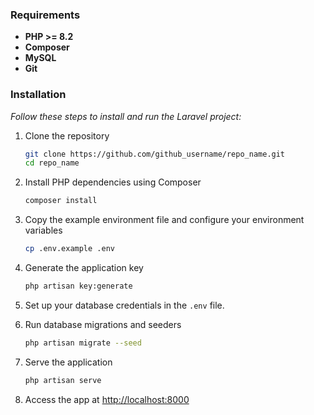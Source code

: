 ### Requirements
- **PHP >= 8.2**
- **Composer** 
- **MySQL** 
- **Git** 

### Installation

_Follow these steps to install and run the Laravel project:_

1. Clone the repository
    ```sh
    git clone https://github.com/github_username/repo_name.git
    cd repo_name
    ```
2. Install PHP dependencies using Composer
    ```sh
    composer install
    ```
3. Copy the example environment file and configure your environment variables
    ```sh
    cp .env.example .env
    ```
4. Generate the application key
    ```sh
    php artisan key:generate
    ```
5. Set up your database credentials in the `.env` file.

6. Run database migrations and seeders
    ```sh
    php artisan migrate --seed
    ```
7. Serve the application
    ```sh
    php artisan serve
    ```
8. Access the app at [http://localhost:8000](http://localhost:8000)